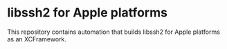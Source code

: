 # libssh2 for Apple platforms

This repository contains automation that builds libssh2 for Apple platforms as an XCFramework.
